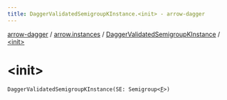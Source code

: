 ```yaml
---
title: DaggerValidatedSemigroupKInstance.<init> - arrow-dagger
---
```


[arrow-dagger](../../index.html) / [arrow.instances](../index.html) / [DaggerValidatedSemigroupKInstance](index.html) / [&lt;init&gt;](./-init-.html)

# &lt;init&gt;

`DaggerValidatedSemigroupKInstance(SE: Semigroup<`[`F`](index.html#F)`>)`